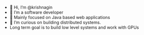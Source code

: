 - 👋 Hi, I’m @krishnagin
- 👀 I’m a software developer
- 🌱 Mainly focused on Java based web applications
- 💞️ I’m curious on building distributed systems.
- Long term goal is to build low level systems and work with GPUs

<!---
krishnagin/krishnagin is a ✨ special ✨ repository because its `README.md` (this file) appears on your GitHub profile.
You can click the Preview link to take a look at your changes.
--->

